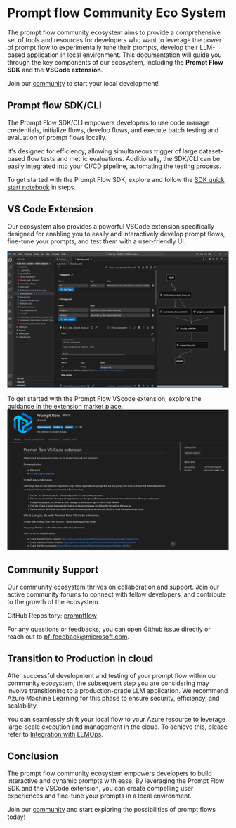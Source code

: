 # Prompt flow Community Eco System

The prompt flow community ecosystem aims to provide a comprehensive set of tools and resources for developers who want to leverage the power of prompt flow to experimentally tune their prompts, develop their LLM-based application in local environment. This documentation will guide you through the key components of our ecosystem, including the **Prompt Flow SDK** and the **VSCode extension**.

Join our [community](https://github.com/microsoft/promptflow) to start your local development!

## Prompt flow SDK/CLI

The Prompt Flow SDK/CLI empowers developers to use code manage credentials, initialize flows, develop flows, and execute batch testing and evaluation of prompt flows locally.

It's designed for efficiency, allowing simultaneous trigger of large dataset-based flow tests and metric evaluations. Additionally, the SDK/CLI can be easily integrated into your CI/CD pipeline, automating the testing process.

To get started with the Prompt Flow SDK, explore and follow the [SDK quick start notebook](#https://github.com/microsoft/promptflow/blob/main/examples/tutorials/get-started/quickstart.ipynb) in steps.

## VS Code Extension

Our ecosystem also provides a powerful VSCode extension specifically designed for enabling you to easily and interactively develop prompt flows, fine-tune your prompts, and test them with a user-friendly UI.

![Prompt flow VScode extension flatten](../media/community-eco-system/pf-vscode-extension-flatten.png)

To get started with the Prompt Flow VScode extension, explore the guidance in the extension market place.
![Prompt flow VScode extension](../media/community-eco-system/pf-vscode-extension.png)

## Community Support

Our community ecosystem thrives on collaboration and support. Join our active community forums to connect with fellow developers, and contribute to the growth of the ecosystem.

GitHub Repository: [promptflow](https://github.com/microsoft/promptflow)

For any questions or feedbacks, you can open Github issue directly or reach out to pf-feedback@microsoft.com.

## Transition to Production in cloud

After successful development and testing of your prompt flow within our community ecosystem, the subsequent step you are considering may involve transitioning to a production-grade LLM application. We recommend Azure Machine Learning for this phase to ensure security, efficiency, and scalability.

You can seamlessly shift your local flow to your Azure resource to leverage large-scale execution and management in the cloud. To achieve this, please refer to [Integration with LLMOps](../go-to-production/integrate_with_llmops.md#go-back-to-studio-ui).

## Conclusion

The prompt flow community ecosystem empowers developers to build interactive and dynamic prompts with ease. By leveraging the Prompt Flow SDK and the VSCode extension, you can create compelling user experiences and fine-tune your prompts in a local environment.

Join our [community](https://github.com/microsoft/promptflow) and start exploring the possibilities of prompt flows today!